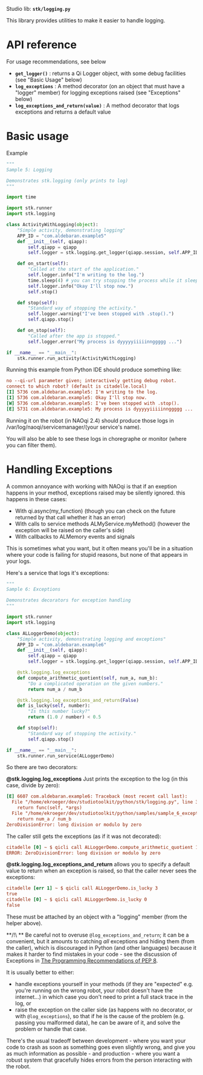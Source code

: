 Studio lib: **`stk/logging.py`**

This library provides utilities to make it easier to handle logging.

API reference
====

For usage recommendations, see below

* **`get_logger()`** : returns a Qi Logger object, with some debug facilities (see "Basic Usage" below)
* **`log_exceptions`** : A method decorator (on an object that must have a "logger" member) for logging exceptions raised (see "Exceptions" below)
* **`log_exceptions_and_return(value)`** : A method decorator that logs exceptions and returns a default value


Basic usage
====


Example

```python
"""
Sample 5: Logging

Demonstrates stk.logging (only prints to log)
"""

import time

import stk.runner
import stk.logging

class ActivityWithLogging(object):
    "Simple activity, demonstrating logging"
    APP_ID = "com.aldebaran.example5"
    def __init__(self, qiapp):
        self.qiapp = qiapp
        self.logger = stk.logging.get_logger(qiapp.session, self.APP_ID)

    def on_start(self):
        "Called at the start of the application."
        self.logger.info("I'm writing to the log.")
        time.sleep(4) # you can try stopping the process while it sleeps.
        self.logger.info("Okay I'll stop now.")
        self.stop()

    def stop(self):
        "Standard way of stopping the activity."
        self.logger.warning("I've been stopped with .stop().")
        self.qiapp.stop()

    def on_stop(self):
        "Called after the app is stopped."
        self.logger.error("My process is dyyyyyiiiiinnggggg ...")

if __name__ == "__main__":
    stk.runner.run_activity(ActivityWithLogging)
```

Running this example from Python IDE should produce something like:

```ini
no --qi-url parameter given; interactively getting debug robot.
connect to which robot? (default is citadelle.local) 
[I] 5736 com.aldebaran.example5: I'm writing to the log.
[I] 5736 com.aldebaran.example5: Okay I'll stop now.
[W] 5736 com.aldebaran.example5: I've been stopped with .stop().
[E] 5731 com.aldebaran.example5: My process is dyyyyyiiiiinnggggg ...
```
Running it on the robot (in NAOqi 2.4) should produce those logs in /var/log/naoqi/servicemanager/(your service's name).

You will also be able to see these logs in choregraphe or monitor (where you can filter them).


Handling Exceptions
====================

A common annoyance with working with NAOqi is that if an exeption happens in your method, exceptions raised may be silently ignored. this happens in these cases:

* With qi.async(my_function) (though you can check on the future returned by that call whether it has an error)
* With calls to service methods ALMyService.myMethod() (however the exception will be raised on the caller's side)
* With callbacks to ALMemory events and signals

This is sometimes what you want, but it often means you'll be in a situation where your code is failing for stupid reasons, but none of that appears in your logs.

Here's a service that logs it's exceptions:

```python
"""
Sample 6: Exceptions

Demonstrates decorators for exception handling
"""

import stk.runner
import stk.logging

class ALLoggerDemo(object):
    "Simple activity, demonstrating logging and exceptions"
    APP_ID = "com.aldebaran.example6"
    def __init__(self, qiapp):
        self.qiapp = qiapp
        self.logger = stk.logging.get_logger(qiapp.session, self.APP_ID)

    @stk.logging.log_exceptions
    def compute_arithmetic_quotient(self, num_a, num_b):
        "Do a complicated operation on the given numbers."
        return num_a / num_b

    @stk.logging.log_exceptions_and_return(False)
    def is_lucky(self, number):
        "Is this number lucky?"
        return (1.0 / number) < 0.5

    def stop(self):
        "Standard way of stopping the activity."
        self.qiapp.stop()

if __name__ == "__main__":
    stk.runner.run_service(ALLoggerDemo)
```

So there are two decorators:

**@stk.logging.log_exceptions** Just prints the exception to the log (in this case, divide by zero):

 
```ini
[E] 6607 com.aldebaran.example6: Traceback (most recent call last):
  File "/home/ekroeger/dev/studiotoolkit/python/stk/logging.py", line 37, in wrapped
    return func(self, *args)
  File "/home/ekroeger/dev/studiotoolkit/python/samples/sample_6_exceptions.py", line 20, in compute_arithmetic_quotient
    return num_a / num_b
ZeroDivisionError: long division or modulo by zero
```

The caller still gets the exceptions (as if it was not decorated):

```ini
citadelle [0] ~ $ qicli call ALLoggerDemo.compute_arithmetic_quotient 1 0
ERROR: ZeroDivisionError: long division or modulo by zero
```

**@stk.logging.log_exceptions_and_return** allows you to specify a default value to return when an exception is raised, so that the caller never sees the exceptions:

```ini
citadelle [err 1] ~ $ qicli call ALLoggerDemo.is_lucky 3
true
citadelle [0] ~ $ qicli call ALLoggerDemo.is_lucky 0
false
```

These must be attached by an object with a "logging" member (from the helper above).

**/!\ ** Be careful not to overuse `@log_exceptions_and_return`; it can be a convenient, but it amounts to catching *all* exceptions and hiding them (from the caller), which is discouraged in Python (and other languages) because it makes it harder to find mistakes in your code - see the discussion of Exceptions in [The Programming Recommendations of PEP 8](https://www.python.org/dev/peps/pep-0008/#programming-recommendations).

It is usually better to either:

* handle exceptions yourself in your methods (if they are "expected" e.g. you're running on the wrong robot, your robot doesn't have the internet...) in which case you don't need to print a full stack trace in the log, or
* raise the exception on the caller side (as happens with no decorator, or with `@log_exceptions`), so that if he is the cause of the problem (e.g. passing you malformed data), he can be aware of it, and solve the problem or handle that case.

There's the usual tradeoff between development - where you want your code to crash as soon as something goes even slightly wrong, and give you as much information as possible - and production - where you want a robust system that gracefully hides errors from the person interacting with the robot.